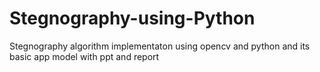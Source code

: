 # Stegnography-using-Python
Stegnography algorithm implementaton using opencv and python and its basic app model with ppt and report 
